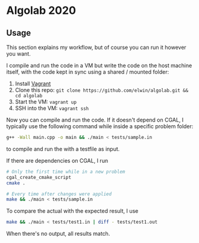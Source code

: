 # Algolab 2020
## Usage
This section explains my workflow, but of course you can run it however you want.

I compile and run the code in a VM but write the code on the host machine itself, with the code kept in sync using a shared / mounted folder:

1. Install [Vagrant](https://www.vagrantup.com/docs/installation)
2. Clone this repo: `git clone https://github.com/elwin/algolab.git && cd algolab`
3. Start the VM: `vagrant up`
4. SSH into the VM: `vagrant ssh`

Now you can compile and run the code. If it doesn't depend on CGAL, I typically use the following command while inside a specific problem folder:
```bash
g++ -Wall main.cpp -o main && ./main < tests/sample.in
```
to compile and run the with a testfile as input.

If there are dependencies on CGAL, I run
```bash
# Only the first time while in a new problem
cgal_create_cmake_script
cmake .

# Every time after changes were applied
make && ./main < tests/sample.in
```

To compare the actual with the expected result, I use
```bash
make && ./main < tests/test1.in | diff - tests/test1.out
```
When there's no output, all results match.